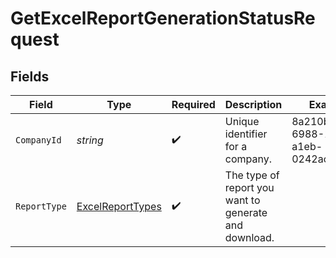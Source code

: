 # GetExcelReportGenerationStatusRequest


## Fields

| Field                                                       | Type                                                        | Required                                                    | Description                                                 | Example                                                     |
| ----------------------------------------------------------- | ----------------------------------------------------------- | ----------------------------------------------------------- | ----------------------------------------------------------- | ----------------------------------------------------------- |
| `CompanyId`                                                 | *string*                                                    | :heavy_check_mark:                                          | Unique identifier for a company.                            | 8a210b68-6988-11ed-a1eb-0242ac120002                        |
| `ReportType`                                                | [ExcelReportTypes](../../Models/Shared/ExcelReportTypes.md) | :heavy_check_mark:                                          | The type of report you want to generate and download.       |                                                             |